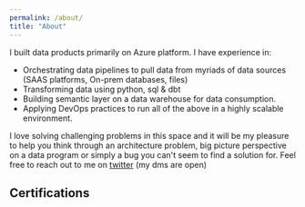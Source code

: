```yaml
---
permalink: /about/
title: "About"
---
```


I built data products primarily on Azure platform. 
I have experience in:
* Orchestrating data pipelines to pull data from myriads of data sources (SAAS platforms, On-prem databases, files)
* Transforming data using python, sql & dbt
* Building semantic layer on a data warehouse for data consumption.
* Applying DevOps practices to run all of the above in a highly scalable environment.

I love solving challenging problems in this space and it will be my pleasure to help you think through an architecture problem, big picture perspective on a data program or simply a bug you can't seem to find a solution for. 
Feel free to reach out to me on [twitter](https://twitter.com/av1n45h) (my dms are open)

## Certifications
<div data-iframe-width="150" data-iframe-height="270" data-share-badge-id="a1ff5726-e920-4033-9873-4f5eeadd840f" data-share-badge-host="https://www.credly.com"></div><script type="text/javascript" async src="//cdn.credly.com/assets/utilities/embed.js"></script>